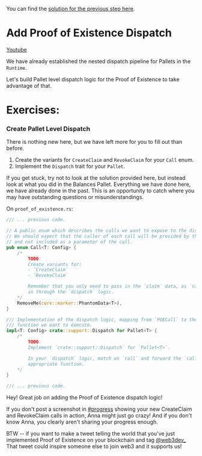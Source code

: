 You can find the [solution for the previous step here](https://gist.github.com/nomadbitcoin/29701a39662dbff21d9f82a1abbdc318).

# Add Proof of Existence Dispatch

[Youtube](https://www.youtube.com/watch?v=zw_mDF7YMGk)

We have already established the nested dispatch pipeline for Pallets in the `Runtime`.

Let's build Pallet level dispatch logic for the Proof of Existence to take advantage of that.

# Exercises:

### Create Pallet Level Dispatch

There is nothing new here, but we have left more for you to fill out than before.

1. Create the variants for `CreateClaim` and `RevokeClaim` for your `Call` enum.
2. Implement the `Dispatch` trait for your `Pallet`.

If you get stuck, try not to look at the solution provided here, but instead look at what you did in the Balances Pallet. Everything we have done here, we have already done in the past. This is an opportunity to catch where you may have outstanding questions or misunderstandings.

On `proof_of_existence.rs`:

```rust
/// ... previous code.

// A public enum which describes the calls we want to expose to the dispatcher.
// We should expect that the caller of each call will be provided by the dispatcher,
// and not included as a parameter of the call.
pub enum Call<T: Config> {
	/*
		TODO:
		Create variants for:
		- `CreateClaim`
		- `RevokeClaim`

		Remember that you only need to pass in the `claim` data, as `caller` information is passed
		in through the `dispatch` logic.
	*/
	RemoveMe(core::marker::PhantomData<T>),
}

/// Implementation of the dispatch logic, mapping from `POECall` to the appropriate underlying
/// function we want to execute.
impl<T: Config> crate::support::Dispatch for Pallet<T> {
	/*
		TODO:
		Implement `crate::support::Dispatch` for `Pallet<T>`.

		In your `dispatch` logic, match on `call` and forward the `caller` and `claim` data to the
		appropriate function.
	*/
}

/// ... previous code.
```

Hey! Great job on adding the Proof of Existence dispatch logic!

If you don't post a screenshot in [#progress](https://discord.com/channels/898706705779687435/980906289968345128) showing your new CreateClaim and RevokeClaim calls in action, Anna might just go crazy! And if you don't know Anna, you clearly aren't sharing your progress enough.

BTW -- if you want to make a tweet telling the world that you've just implemented Proof of Existence on your blockchain and tag [@web3dev_](https://x.com/web3dev_) 
That tweet could inspire someone else to join web3 and it supports us!